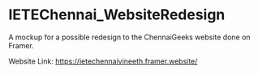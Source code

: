 # IETEChennai_WebsiteRedesign
A mockup for a possible redesign to the ChennaiGeeks website done on Framer.

Website Link: https://ietechennaivineeth.framer.website/
